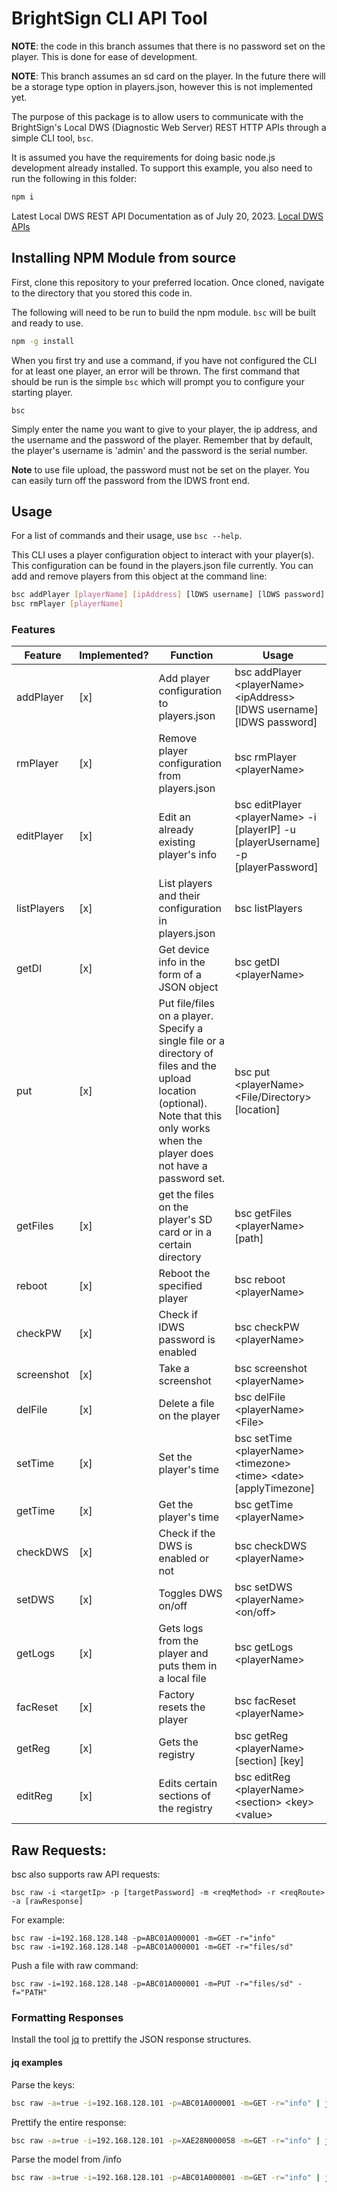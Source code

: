 # BrightSign CLI API Tool

**NOTE**: the code in this branch assumes that there is no password set on the player. This is done for ease of development.

**NOTE**: This branch assumes an sd card on the player. In the future there will be a storage type option in players.json, however this is not implemented yet. 

The purpose of this package is to allow users to communicate with the BrightSign's Local DWS (Diagnostic Web Server) REST HTTP APIs through a simple CLI tool, `bsc`. 

It is assumed you have the requirements for doing basic node.js development already installed.  To support this example, you also need to run the following in this folder:

```bash
npm i
```

Latest Local DWS REST API Documentation as of July 20, 2023.
[Local DWS APIs](https://brightsign.atlassian.net/wiki/spaces/DOC/pages/1172734089/Local+DWS+APIs)

## Installing NPM Module from source
First, clone this repository to your preferred location. Once cloned, navigate to the directory that you stored this code in.

The following will need to be run to build the npm module. `bsc` will be built and ready to use. 

```bash
npm -g install
```

When you first try and use a command, if you have not configured the CLI for at least one player, an error will be thrown. The first command that should be run is the simple `bsc` which will prompt you to configure your starting player.
```
bsc
```
Simply enter the name you want to give to your player, the ip address, and the username and the password of the player. Remember that by default, the player's username is 'admin' and the password is the serial number. 

**Note** to use file upload, the password must not be set on the player. You can easily turn off the password from the lDWS front end. 

## Usage

For a list of commands and their usage, use `bsc --help`.

This CLI uses a player configuration object to interact with your player(s). This configuration can be found in the players.json file currently. You can add and remove players from this object at the command line: 
```bash
bsc addPlayer [playerName] [ipAddress] [lDWS username] [lDWS password]
bsc rmPlayer [playerName]
```
### Features

| Feature | Implemented? | Function | Usage |
| --------- | ---- | ------------------------ | -------------------------------------- |
| addPlayer | [x] | Add player configuration to players.json | bsc addPlayer \<playerName> \<ipAddress> [lDWS username] [lDWS password] |
| rmPlayer | [x] | Remove player configuration from players.json | bsc rmPlayer \<playerName> |
| editPlayer | [x] | Edit an already existing player's info | bsc editPlayer \<playerName> -i [playerIP] -u [playerUsername] -p [playerPassword] |
| listPlayers | [x] | List players and their configuration in players.json | bsc listPlayers |
| getDI | [x] | Get device info in the form of a JSON object | bsc getDI \<playerName> | 
| put | [x] | Put file/files on a player. Specify a single file or a directory of files and the upload location (optional). Note that this only works when the player does not have a password set. | bsc put \<playerName> \<File/Directory> [location] |
| getFiles | [x] | get the files on the player's SD card or in a certain directory | bsc getFiles \<playerName> [path] |
| reboot | [x] | Reboot the specified player | bsc reboot \<playerName> |
| checkPW | [x] | Check if lDWS password is enabled | bsc checkPW \<playerName> |
| screenshot | [x] | Take a screenshot | bsc screenshot \<playerName> |
| delFile | [x] | Delete a file on the player | bsc delFile \<playerName> \<File> | 
| setTime | [x] | Set the player's time | bsc setTime \<playerName> \<timezone> \<time> \<date> [applyTimezone] | 
| getTime | [x] | Get the player's time | bsc getTime \<playerName> | 
| checkDWS | [x] | Check if the DWS is enabled or not | bsc checkDWS \<playerName> | 
| setDWS | [x] | Toggles DWS on/off | bsc setDWS \<playerName> \<on/off> | 
| getLogs | [x] | Gets logs from the player and puts them in a local file | bsc getLogs \<playerName> |
| facReset | [x] | Factory resets the player | bsc facReset \<playerName> |
| getReg | [x] | Gets the registry | bsc getReg \<playerName> [section] [key] |
| editReg | [x] | Edits certain sections of the registry | bsc editReg \<playerName> \<section> \<key> \<value> |


## Raw Requests:
bsc also supports raw API requests:
```
bsc raw -i <targetIp> -p [targetPassword] -m <reqMethod> -r <reqRoute> -a [rawResponse]
```
For example:
```
bsc raw -i=192.168.128.148 -p=ABC01A000001 -m=GET -r="info"
bsc raw -i=192.168.128.148 -p=ABC01A000001 -m=GET -r="files/sd"
```
Push a file with raw command:
```
bsc raw -i=192.168.128.148 -p=ABC01A000001 -m=PUT -r="files/sd" -f="PATH"
```

### Formatting Responses

Install the tool [jq](https://stedolan.github.io/jq/download/) to prettify the JSON response structures.

#### jq examples

Parse the keys:
```bash
bsc raw -a=true -i=192.168.128.101 -p=ABC01A000001 -m=GET -r="info" | jq 'keys'
```

Prettify the entire response: 
```bash
bsc raw -a=true -i=192.168.128.101 -p=XAE28N000058 -m=GET -r="info" | jq '.data.result'
```

Parse the model from /info
```bash
bsc raw -a=true -i=192.168.128.101 -p=ABC01A000001 -m=GET -r="info" | jq '.data.result.model'
```
